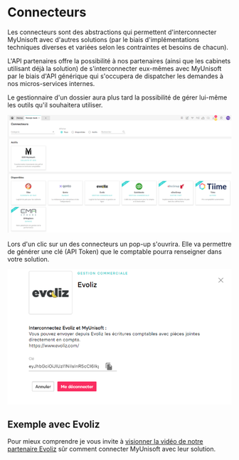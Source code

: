 # Connecteurs

Les connecteurs sont des abstractions qui permettent d'interconnecter MyUnisoft avec d'autres solutions (par le biais d'implémentations techniques diverses et variées selon les contraintes et besoins de chacun).

L'API partenaires offre la possibilité à nos partenaires (ainsi que les cabinets utilisant déjà la solution) de s'interconnecter eux-mêmes avec MyUnisoft par le biais d'API générique qui s'occupera de dispatcher les demandes à nos micros-services internes.

Le gestionnaire d'un dossier aura plus tard la possibilité de gérer lui-même les outils qu'il souhaitera utiliser.

![](./images/connector_tab.PNG)

Lors d'un clic sur un des connecteurs un pop-up s'ouvrira. Elle va permettre de générer une clé (API Token) que le comptable pourra renseigner dans votre solution.

![](./images/connector_tab_evoliz.PNG)

## Exemple avec Evoliz

Pour mieux comprendre je vous invite à [visionner la vidéo de notre partenaire Evoliz](https://vimeo.com/432178505/b1a518283f) sûr comment connecter MyUnisoft avec leur solution.